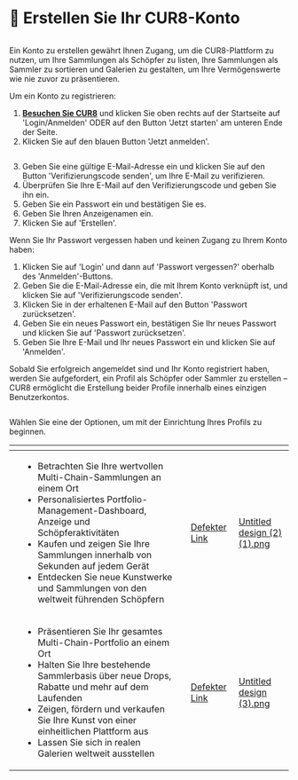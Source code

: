 # 📝 Erstellen Sie Ihr CUR8-Konto

<figure><img src="../.gitbook/assets/Untitled design (2).gif" alt=""><figcaption></figcaption></figure>

Ein Konto zu erstellen gewährt Ihnen Zugang, um die CUR8-Plattform zu nutzen, um Ihre Sammlungen als Schöpfer zu listen, Ihre Sammlungen als Sammler zu sortieren und Galerien zu gestalten, um Ihre Vermögenswerte wie nie zuvor zu präsentieren.

Um ein Konto zu registrieren:

1. [**Besuchen Sie CUR8**](https://app.cur8.io/home) und klicken Sie oben rechts auf der Startseite auf 'Login/Anmelden' ODER auf den Button 'Jetzt starten' am unteren Ende der Seite.
2. Klicken Sie auf den blauen Button 'Jetzt anmelden'.

<figure><img src="../.gitbook/assets/Screenshot 2024-07-09 at 13.06.42.png" alt=""><figcaption></figcaption></figure>

3. Geben Sie eine gültige E-Mail-Adresse ein und klicken Sie auf den Button 'Verifizierungscode senden', um Ihre E-Mail zu verifizieren.
4. Überprüfen Sie Ihre E-Mail auf den Verifizierungscode und geben Sie ihn ein.
5. Geben Sie ein Passwort ein und bestätigen Sie es.
6. Geben Sie Ihren Anzeigenamen ein.
7. Klicken Sie auf 'Erstellen'.

Wenn Sie Ihr Passwort vergessen haben und keinen Zugang zu Ihrem Konto haben:

1. Klicken Sie auf 'Login' und dann auf 'Passwort vergessen?' oberhalb des 'Anmelden'-Buttons.
2. Geben Sie die E-Mail-Adresse ein, die mit Ihrem Konto verknüpft ist, und klicken Sie auf 'Verifizierungscode senden'.
3. Klicken Sie in der erhaltenen E-Mail auf den Button 'Passwort zurücksetzen'.
4. Geben Sie ein neues Passwort ein, bestätigen Sie Ihr neues Passwort und klicken Sie auf 'Passwort zurücksetzen'.
5. Geben Sie Ihre E-Mail und Ihr neues Passwort ein und klicken Sie auf 'Anmelden'.

Sobald Sie erfolgreich angemeldet sind und Ihr Konto registriert haben, werden Sie aufgefordert, ein Profil als Schöpfer oder Sammler zu erstellen – CUR8 ermöglicht die Erstellung beider Profile innerhalb eines einzigen Benutzerkontos.

<figure><img src="../.gitbook/assets/Screenshot 2025-01-03 at 07.41.08.png" alt=""><figcaption></figcaption></figure>

Wählen Sie eine der Optionen, um mit der Einrichtung Ihres Profils zu beginnen.

<table data-card-size="large" data-view="cards" data-full-width="true"><thead><tr><th></th><th></th><th></th><th data-hidden data-card-target data-type="content-ref"></th><th data-hidden data-card-cover data-type="files"></th></tr></thead><tbody><tr><td></td><td><ul><li>Betrachten Sie Ihre wertvollen Multi-Chain-Sammlungen an einem Ort</li><li>Personalisiertes Portfolio-Management-Dashboard, Anzeige und Schöpferaktivitäten</li><li>Kaufen und zeigen Sie Ihre Sammlungen innerhalb von Sekunden auf jedem Gerät</li><li>Entdecken Sie neue Kunstwerke und Sammlungen von den weltweit führenden Schöpfern</li></ul></td><td></td><td><a href="broken-reference">Defekter Link</a></td><td><a href="../.gitbook/assets/Untitled design (2) (1).png">Untitled design (2) (1).png</a></td></tr><tr><td></td><td><ul><li>Präsentieren Sie Ihr gesamtes Multi-Chain-Portfolio an einem Ort</li><li>Halten Sie Ihre bestehende Sammlerbasis über neue Drops, Rabatte und mehr auf dem Laufenden</li><li>Zeigen, fördern und verkaufen Sie Ihre Kunst von einer einheitlichen Plattform aus</li><li>Lassen Sie sich in realen Galerien weltweit ausstellen</li></ul></td><td></td><td><a href="broken-reference">Defekter Link</a></td><td><a href="../.gitbook/assets/Untitled design (3).png">Untitled design (3).png</a></td></tr></tbody></table>